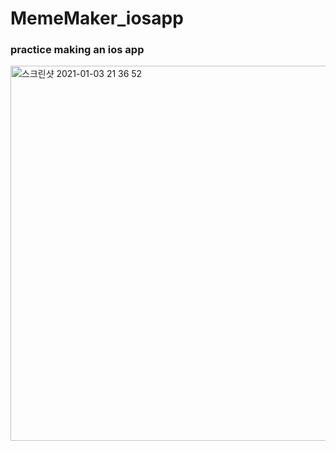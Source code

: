 # MemeMaker_iosapp

### practice making an ios app   


<img width="600" alt="스크린샷 2021-01-03 21 36 52" src="https://user-images.githubusercontent.com/48276522/103478698-d4feb080-4e0b-11eb-96e6-c03b3bac9fa0.png">

